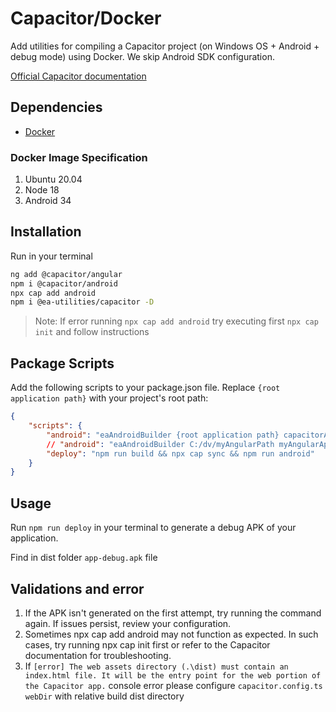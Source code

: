 # Capacitor/Docker

Add utilities for compiling a Capacitor project (on Windows OS + Android + debug mode) using Docker. We skip Android SDK configuration.

[Official Capacitor documentation](https://capacitorjs.com/solution/angular)

## Dependencies

- [Docker](https://www.docker.com/)

### Docker Image Specification

1. Ubuntu 20.04
2. Node 18
3. Android 34

## Installation

Run in your terminal

```bash
ng add @capacitor/angular
npm i @capacitor/android
npx cap add android
npm i @ea-utilities/capacitor -D
```

> Note: If error running `npx cap add android` try executing first `npx cap init` and follow instructions

## Package Scripts
Add the following scripts to your package.json file. Replace `{root application path}` with your project's root path:

```json
{
    "scripts": {
        "android": "eaAndroidBuilder {root application path} capacitorApp",
        // "android": "eaAndroidBuilder C:/dv/myAngularPath myAngularApp",
        "deploy": "npm run build && npx cap sync && npm run android"
    }
}
```

## Usage
Run `npm run deploy` in your terminal to generate a debug APK of your application.

Find in dist folder `app-debug.apk` file

## Validations and error
1. If the APK isn't generated on the first attempt, try running the command again. If issues persist, review your configuration.
1. Sometimes npx cap add android may not function as expected. In such cases, try running npx cap init first or refer to the Capacitor documentation for troubleshooting.
1. If `[error] The web assets directory (.\dist) must contain an index.html file. It will be the entry point for the web portion of the Capacitor app.` console error please configure `capacitor.config.ts` `webDir` with relative build dist directory